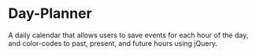 # Day-Planner
A daily calendar that allows users to save events for each hour of the day, and color-codes to past, present, and future hours using jQuery.
